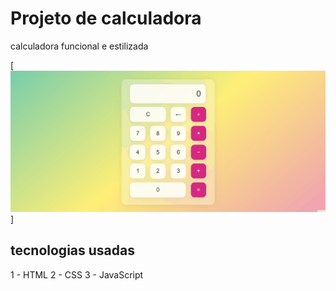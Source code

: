 # Projeto de calculadora

calculadora funcional e estilizada

[<img src="./calculator.gif">]

## tecnologias usadas

1 - HTML
2 - CSS
3 - JavaScript